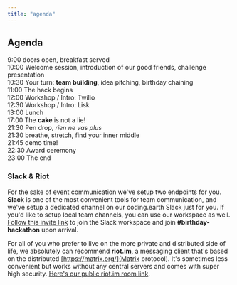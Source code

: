 ```yaml
---
title: "agenda"
---
```


## Agenda

9:00 doors open, breakfast served\
10:00 Welcome session, introduction of our good friends, challenge presentation\
10:30 Your turn: **team building**, idea pitching, birthday chaining\
11:00 The hack begins\
12:00 Workshop / Intro: Twilio\
12:30 Workshop / Intro: Lisk\
13:00 Lunch\
17:00 The **cake** is not a lie!\
21:30 Pen drop, *rien ne vas plus*\
21:30 breathe, stretch, find your inner middle\
21:45 demo time!\
22:30 Award ceremony\
23:00 The end

### Slack & Riot

For the sake of event communication we've setup two endpoints for you. **Slack** is one of the most convenient tools for team communication, and we've setup a dedicated channel on our coding.earth Slack just for you. If you'd like to setup local team channels, you can use our workspace as well. [Follow this invite link](https://join.slack.com/t/coding-earth/shared_invite/enQtOTU3ODMxNzgyODMyLWRlNjYwMWUwYjEyNzBiMDJiYTg0NTdmZWNjZGI5N2ZmN2M0MzhhYzMyMzMwOGUzNjMzZjNiYjcyNWZkMWUxNGM) to join the Slack workspace and join **#birthday-hackathon** upon arrival.

For all of you who prefer to live on the more private and distributed side of life, we absolutely can recommend **riot.im**, a messaging client that's based on the distributed [https://matrix.org/](Matrix protocol). It's sometimes less convenient but works without any central servers and comes with super high security. [Here's our public riot.im room link](https://matrix.to/#/!mpdnualYWiXQAbsKQJ:matrix.org?via=matrix.org). 

